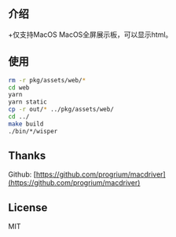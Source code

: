 ## 介绍
+仅支持MacOS
MacOS全屏展示板，可以显示html。

## 使用
```bash
rm -r pkg/assets/web/*
cd web
yarn
yarn static
cp -r out/* ../pkg/assets/web/
cd ../
make build
./bin/*/wisper
```

## Thanks

Github: [https://github.com/progrium/macdriver](https://github.com/progrium/macdriver)

## License

MIT